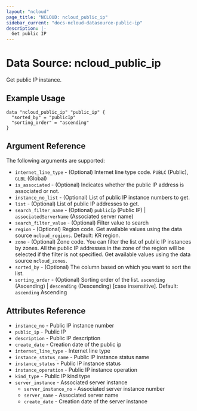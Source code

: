 ```yaml
---
layout: "ncloud"
page_title: "NCLOUD: ncloud_public_ip"
sidebar_current: "docs-ncloud-datasource-public-ip"
description: |-
  Get public IP
---
```


# Data Source: ncloud_public_ip

Get public IP instance.


## Example Usage

```hcl
data "ncloud_public_ip" "public_ip" {
  "sorted_by" = "publicIp"
  "sorting_order" = "ascending"
}
```

## Argument Reference

The following arguments are supported:

* `internet_line_type` - (Optional) Internet line type code. `PUBLC` (Public), `GLBL` (Global)
* `is_associated` - (Optional) Indicates whether the public IP address is associated or not.
* `instance_no_list` - (Optional) List of public IP instance numbers to get.
* `list` - (Optional) List of public IP addresses to get.
* `search_filter_name` - (Optional) `publicIp` (Public IP) | `associatedServerName` (Associated server name)
* `search_filter_value` - (Optional) Filter value to search
* `region` - (Optional) Region code. Get available values using the data source `ncloud_regions`.
    Default: KR region.
* `zone` - (Optional) Zone code. You can filter the list of public IP instances by zones. All the public IP addresses in the zone of the region will be selected if the filter is not specified.
    Get available values using the data source `ncloud_zones`.
* `sorted_by` - (Optional) The column based on which you want to sort the list.
* `sorting_order` - (Optional) Sorting order of the list. `ascending` (Ascending) | `descending` (Descending) [case insensitive]. Default: `ascending` Ascending

## Attributes Reference

* `instance_no` - Public IP instance number
* `public_ip` - Public IP
* `description` - Public IP description
* `create_date` - Creation date of the public ip
* `internet_line_type` - Internet line type
* `instance_status_name` - Public IP instance status name
* `instance_status` - Public IP instance status
* `instance_operation` - Public IP instance operation
* `kind_type` - Public IP kind type
* `server_instance` - Associated server instance
    * `server_instance_no` - Associated server instance number
    * `server_name` - Associated server name
    * `create_date` - Creation date of the server instance
